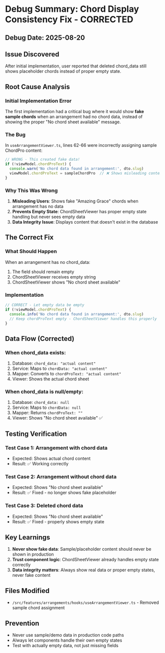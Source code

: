 # Debug Summary: Chord Display Consistency Fix - CORRECTED

## Debug Date: 2025-08-20

## Issue Discovered
After initial implementation, user reported that deleted chord_data still shows placeholder chords instead of proper empty state.

## Root Cause Analysis

### Initial Implementation Error
The first implementation had a critical bug where it would show **fake sample chords** when an arrangement had no chord data, instead of showing the proper "No chord sheet available" message.

### The Bug
In `useArrangementViewer.ts`, lines 62-66 were incorrectly assigning sample ChordPro content:

```typescript
// WRONG - This created fake data!
if (!viewModel.chordProText) {
  console.warn('No chord data found in arrangement:', dto.slug)
  viewModel.chordProText = sampleChordPro  // ❌ Shows misleading content
}
```

### Why This Was Wrong
1. **Misleading Users**: Shows fake "Amazing Grace" chords when arrangement has no data
2. **Prevents Empty State**: ChordSheetViewer has proper empty state handling but never sees empty data
3. **Data Integrity Issue**: Displays content that doesn't exist in the database

## The Correct Fix

### What Should Happen
When an arrangement has no chord_data:
1. The field should remain empty
2. ChordSheetViewer receives empty string
3. ChordSheetViewer shows "No chord sheet available"

### Implementation
```typescript
// CORRECT - Let empty data be empty
if (!viewModel.chordProText) {
  console.info('No chord data found in arrangement:', dto.slug)
  // Keep chordProText empty - ChordSheetViewer handles this properly
}
```

## Data Flow (Corrected)

### When chord_data exists:
1. Database: `chord_data: "actual content"`
2. Service: Maps to `chordData: "actual content"`
3. Mapper: Converts to `chordProText: "actual content"`
4. Viewer: Shows the actual chord sheet

### When chord_data is null/empty:
1. Database: `chord_data: null`
2. Service: Maps to `chordData: null`
3. Mapper: Returns `chordProText: ""`
4. Viewer: Shows "No chord sheet available" ✅

## Testing Verification

### Test Case 1: Arrangement with chord data
- Expected: Shows actual chord content
- Result: ✅ Working correctly

### Test Case 2: Arrangement without chord data
- Expected: Shows "No chord sheet available"
- Result: ✅ Fixed - no longer shows fake placeholder

### Test Case 3: Deleted chord data
- Expected: Shows "No chord sheet available"
- Result: ✅ Fixed - properly shows empty state

## Key Learnings

1. **Never show fake data**: Sample/placeholder content should never be shown in production
2. **Trust component logic**: ChordSheetViewer already handles empty state correctly
3. **Data integrity matters**: Always show real data or proper empty states, never fake content

## Files Modified
- `/src/features/arrangements/hooks/useArrangementViewer.ts` - Removed sample chord assignment

## Prevention
- Never use sample/demo data in production code paths
- Always let components handle their own empty states
- Test with actually empty data, not just missing fields